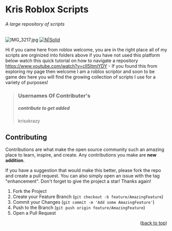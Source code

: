 # Kris Roblox Scripts
###### _A large repository of scripts_

![IMG_3217.jpg](https://www.dropbox.com/s/jj813xirt3dl5hz/IMG_3217.jpg?dl=0&raw=1)
[![N|Solid](https://cldup.com/dTxpPi9lDf.thumb.png)](https://nodesource.com/products/nsolid)



Hi if you came here from roblox welcome, you are in the right place all of my scripts are orginized into folders above if you have not used this platform below watch this quick tutorial on how to navigate a repository https://www.youtube.com/watch?v=cII5ItmiYDY - If you found this from exploring my page then welcome I am a roblox scriptor and soon to be game dev here you will find the growing collection of scripts I use for a variety of purposes! 

> ### Usernames Of Contributer's
> ##### contribute to get added
> krisxkrazy


## Contributing

Contributions are what make the open source community such an amazing place to learn, inspire, and create. Any contributions you make are **new addition**.

If you have a suggestion that would make this better, please fork the repo and create a pull request. You can also simply open an issue with the tag "enhancement".
Don't forget to give the project a star! Thanks again!

1. Fork the Project
2. Create your Feature Branch (`git checkout -b feature/AmazingFeature`)
3. Commit your Changes (`git commit -m 'Add some AmazingFeature'`)
4. Push to the Branch (`git push origin feature/AmazingFeature`)
5. Open a Pull Request

<p align="right">(<a href="#top">back to top</a>)</p>

